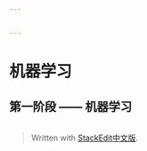 ```yaml
---


---
```


<h1 id="机器学习">机器学习</h1>
<h2 id="第一阶段-——-机器学习">第一阶段 —— 机器学习</h2>
<p><img src="https://github.com/TheWeaponLaw/Machine_Learning.git/%E8%AF%BE%E8%A1%A8.png" alt=""></p>
<blockquote>
<p>Written with <a href="https://stackedit.cn/">StackEdit中文版</a>.</p>
</blockquote>

